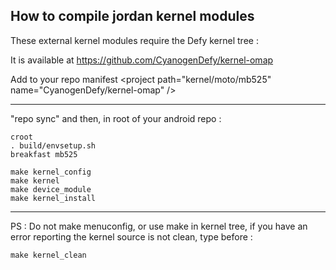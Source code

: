 How to compile jordan kernel modules
------------------------------------

These external kernel modules require the Defy kernel tree :

It is available at https://github.com/CyanogenDefy/kernel-omap

Add to your repo manifest \<project path="kernel/moto/mb525" name="CyanogenDefy/kernel-omap" />

---

"repo sync" and then, in root of your android repo :

    croot
    . build/envsetup.sh
    breakfast mb525

    make kernel_config
    make kernel
    make device_module
    make kernel_install

---

PS : Do not make menuconfig, or use make in kernel tree, if you have an error reporting
the kernel source is not clean, type before :

    make kernel_clean

